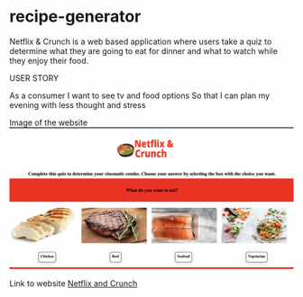 # recipe-generator
Netflix & Crunch is a web based application where users take a quiz to determine what they are going to eat for dinner and what to watch while they enjoy their food. 

USER STORY

As a consumer 
I want to see tv and food options 
So that I can plan my evening with less thought and stress

Image of the website 
![Website](assets/images/website.png)

Link to website
[Netflix and Crunch](https://yuval7994.github.io/netflix-and-crunch/)